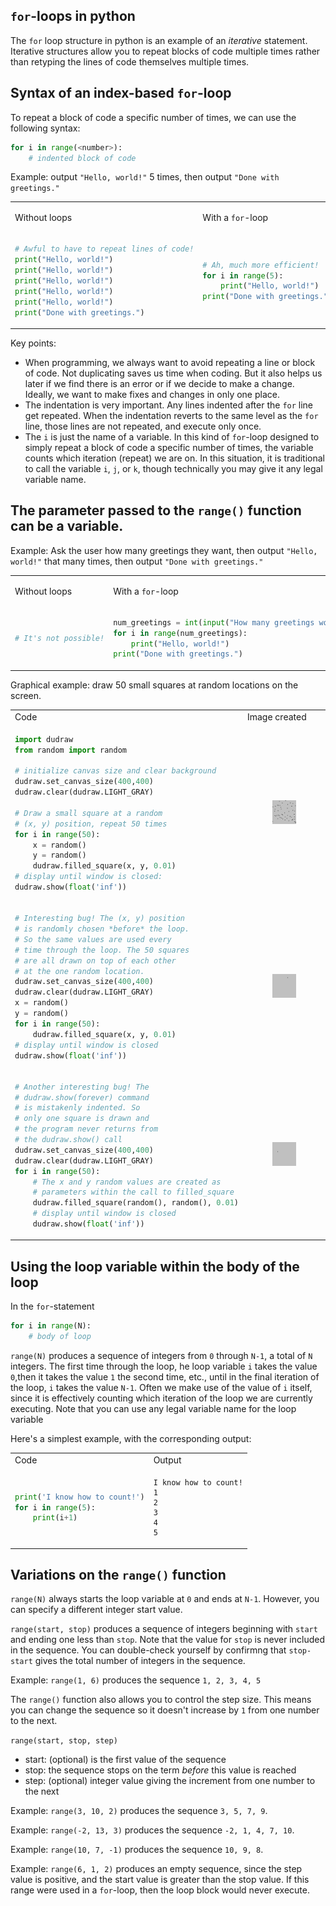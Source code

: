 ## `for`-loops in python

The `for` loop structure in python is an example of an *iterative* statement. Iterative structures allow you to repeat blocks of code multiple times rather than retyping the lines of code themselves multiple times.

## Syntax of an index-based `for`-loop

To repeat a block of code a specific number of times, we can use the following syntax:

```python
for i in range(<number>):
    # indented block of code
```

Example: output `"Hello, world!"` 5 times, then output `"Done with greetings."`
<table>
<tr><td>Without loops</td>
<td>

With a `for`-loop</td></tr>
<tr>
<td nowrap>

```python
# Awful to have to repeat lines of code!
print("Hello, world!")
print("Hello, world!")
print("Hello, world!")
print("Hello, world!")
print("Hello, world!")
print("Done with greetings.")
```
</td>
<td nowrap>

```python
# Ah, much more efficient!
for i in range(5):
    print("Hello, world!")
print("Done with greetings.")
```
</td>
</tr>
</table>

Key points:
- When programming, we always want to avoid repeating a line or block of code. Not duplicating saves us time when coding. But it also helps us later if we find there is an error or if we decide to make a change. Ideally, we want to make fixes and changes in only one place.
- The indentation is very important. Any lines indented after the `for` line get repeated. When the indentation reverts to the same level as the `for` line, those lines are not repeated, and execute only once.
- The `i` is just the name of a variable. In this kind of `for`-loop designed to simply repeat a block of code a specific number of times, the variable counts which iteration (repeat) we are on. In this situation, it is traditional to call the variable `i`, `j`, or `k`, though technically you may give it any legal variable name.

## The parameter passed to the `range()` function can be a variable.

Example: Ask the user how many greetings they want, then output `"Hello, world!"` that many times, then output `"Done with greetings."`
<table>
<tr><td>Without loops</td>

<td>

With a `for`-loop</td></tr>
<tr>
<td nowrap>

```python
# It's not possible!
```
</td>
<td nowrap>

```python
num_greetings = int(input("How many greetings would you like? "))
for i in range(num_greetings):
    print("Hello, world!")
print("Done with greetings.")
```
</td>
</tr>
</table>


Graphical example: draw 50 small squares at random locations on the screen.

<table>
<tr><td>Code</td><td>Image created</td>
</tr>
<tr>
<td nowrap>

```python
import dudraw
from random import random

# initialize canvas size and clear background
dudraw.set_canvas_size(400,400)
dudraw.clear(dudraw.LIGHT_GRAY)

# Draw a small square at a random 
# (x, y) position, repeat 50 times
for i in range(50):
    x = random()
    y = random()
    dudraw.filled_square(x, y, 0.01)
# display until window is closed:
dudraw.show(float('inf'))
```
<td>

<figure>
<img src="img/for_loop/random_squares.jpg" alt="Image of squares at 50 random locations" class="center", width="200">
</figure>
</td>
</tr>
<tr>
<td nowrap>

```python
# Interesting bug! The (x, y) position
# is randomly chosen *before* the loop.
# So the same values are used every
# time through the loop. The 50 squares
# are all drawn on top of each other
# at the one random location.
dudraw.set_canvas_size(400,400)
dudraw.clear(dudraw.LIGHT_GRAY)
x = random()
y = random()
for i in range(50):
    dudraw.filled_square(x, y, 0.01)
# display until window is closed
dudraw.show(float('inf'))
```
</td>
<td>

<figure>
<img src="img/for_loop/random_squares_bug.jpg" alt="Image of 50 squares all at the same location" class="center", width="200">
</figure>
</td>
</tr>

<tr>
<td nowrap>

```python
# Another interesting bug! The
# dudraw.show(forever) command
# is mistakenly indented. So
# only one square is drawn and
# the program never returns from
# the dudraw.show() call
dudraw.set_canvas_size(400,400)
dudraw.clear(dudraw.LIGHT_GRAY)
for i in range(50):
    # The x and y random values are created as
    # parameters within the call to filled_square
    dudraw.filled_square(random(), random(), 0.01)
    # display until window is closed
    dudraw.show(float('inf'))
```
</td>
<td>

<figure>
<img src="img/for_loop/random_squares_bug2.jpg" alt="Bug - only one square is drawn" class="center", width="200">
</figure>
</td>
</tr>
</table>

## Using the loop variable within the body of the loop

In the `for`-statement

```python
for i in range(N):
    # body of loop
```
`range(N)` produces a sequence of integers from `0` through `N-1`, a total of `N` integers. The first time through the loop, he loop variable `i` takes the value `0`,then it takes the value `1` the second time, etc., until in the final iteration of the loop, `i` takes the value `N-1`. Often we make use of the value of `i` itself, since it is effectively counting which iteration of the loop we are currently executing. Note that you can use any legal variable name for the loop variable

Here's a simplest example, with the corresponding output:
<table>
<tr><td>Code</td><td>Output</td></tr>
<tr>
<td nowrap>

```python
print('I know how to count!')
for i in range(5):
    print(i+1)
```
</td>

<td>

```
I know how to count!
1
2
3
4
5
```
</td>
</tr>
</table>

## Variations on the `range()` function

`range(N)` always starts the loop variable at `0` and ends at `N-1`. However, you can specify a different integer start value.

`range(start, stop)` produces a sequence of integers beginning with `start` and ending one less than `stop`. Note that the value for `stop` is never included in the sequence. You can double-check yourself by confirmng that `stop-start` gives the total number of integers in the sequence.

Example: `range(1, 6)` produces the sequence `1, 2, 3, 4, 5`

The `range()` function also allows you to control the step size. This means you can change the sequence so it doesn't increase by `1` from one number to the next.

`range(start, stop, step)`
- start: (optional) is the first value of the sequence
- stop: the sequence stops on the term *before* this value is reached
- step: (optional) integer value giving the increment from one number to the next

Example: `range(3, 10, 2)` produces the sequence `3, 5, 7, 9`.

Example: `range(-2, 13, 3)` produces the sequence `-2, 1, 4, 7, 10`.

Example: `range(10, 7, -1)` produces the sequence `10, 9, 8`.

Example: `range(6, 1, 2)` produces an empty sequence, since the step value is positive, and the start value is greater than the stop value. If this range were used in a `for`-loop, then the loop block would never execute.

